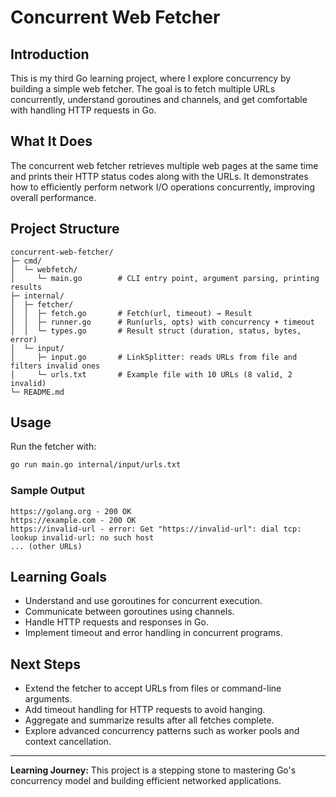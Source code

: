 # Concurrent Web Fetcher

## Introduction

This is my third Go learning project, where I explore concurrency by building a simple web fetcher. The goal is to fetch multiple URLs concurrently, understand goroutines and channels, and get comfortable with handling HTTP requests in Go.

## What It Does

The concurrent web fetcher retrieves multiple web pages at the same time and prints their HTTP status codes along with the URLs. It demonstrates how to efficiently perform network I/O operations concurrently, improving overall performance.

## Project Structure

```
concurrent-web-fetcher/
├─ cmd/
│  └─ webfetch/
│     └─ main.go        # CLI entry point, argument parsing, printing results
├─ internal/
│  ├─ fetcher/
│  │  ├─ fetch.go       # Fetch(url, timeout) → Result
│  │  ├─ runner.go      # Run(urls, opts) with concurrency + timeout
│  │  └─ types.go       # Result struct (duration, status, bytes, error)
│  └─ input/
│     ├─ input.go       # LinkSplitter: reads URLs from file and filters invalid ones
│     └─ urls.txt       # Example file with 10 URLs (8 valid, 2 invalid)
└─ README.md
```

## Usage

Run the fetcher with:

```bash
go run main.go internal/input/urls.txt
```

### Sample Output

```
https://golang.org - 200 OK
https://example.com - 200 OK
https://invalid-url - error: Get "https://invalid-url": dial tcp: lookup invalid-url: no such host
... (other URLs)
```

## Learning Goals

- Understand and use goroutines for concurrent execution.
- Communicate between goroutines using channels.
- Handle HTTP requests and responses in Go.
- Implement timeout and error handling in concurrent programs.

## Next Steps

- Extend the fetcher to accept URLs from files or command-line arguments.
- Add timeout handling for HTTP requests to avoid hanging.
- Aggregate and summarize results after all fetches complete.
- Explore advanced concurrency patterns such as worker pools and context cancellation.

---

**Learning Journey:** This project is a stepping stone to mastering Go's concurrency model and building efficient networked applications.
